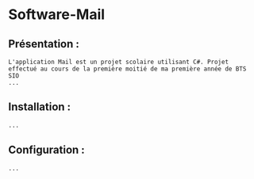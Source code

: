 # Software-Mail


## Présentation :
```
L'application Mail est un projet scolaire utilisant C#. Projet effectué au cours de la première moitié de ma première année de BTS SIO
...
```
## Installation :
```bash
...
```

## Configuration :
```bash
...
```

<!--
## TODO
- [x] ..
- [ ] ...
-->

